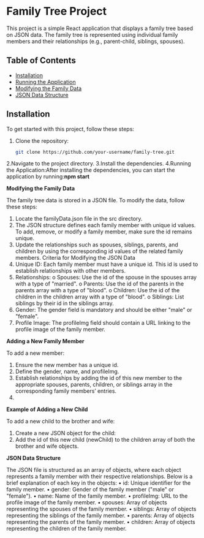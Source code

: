 
# Family Tree Project

This project is a simple React application that displays a family tree based on JSON data. The family tree is represented using individual family members and their relationships (e.g., parent-child, siblings, spouses).

## Table of Contents

- [Installation](#installation)
- [Running the Application](#running-the-application)
- [Modifying the Family Data](#modifying-the-family-data)
- [JSON Data Structure](#json-data-structure)

## Installation

To get started with this project, follow these steps:

1. Clone the repository:

   ```bash
   git clone https://github.com/your-username/family-tree.git

2.Navigate to the project directory.
3.Install the dependencies.
4.Running the Application:After installing the dependencies, you can start the application by running:**npm start**

**Modifying the Family Data**

The family tree data is stored in a JSON file. To modify the data, follow these steps:
1.	Locate the familyData.json file in the src directory.
2.	The JSON structure defines each family member with unique id values. To add, remove, or modify a family member, make sure the id remains unique.
3.	Update the relationships such as spouses, siblings, parents, and children by using the corresponding id values of the related family members.
Criteria for Modifying the JSON Data
1.	Unique ID: Each family member must have a unique id. This id is used to establish relationships with other members.
2.	Relationships:
o	Spouses: Use the id of the spouse in the spouses array with a type of "married".
o	Parents: Use the id of the parents in the parents array with a type of "blood".
o	Children: Use the id of the children in the children array with a type of "blood".
o	Siblings: List siblings by their id in the siblings array.
3.	Gender: The gender field is mandatory and should be either "male" or "female".
4.	Profile Image: The profileImg field should contain a URL linking to the profile image of the family member.

**Adding a New Family Member**

To add a new member:
1.	Ensure the new member has a unique id.
2.	Define the gender, name, and profileImg.
3.	Establish relationships by adding the id of this new member to the appropriate spouses, parents, children, or siblings array in the corresponding family members’ entries.
4.	
**Example of Adding a New Child**

To add a new child to the brother and wife:
1.	Create a new JSON object for the child:
1.	Add the id of this new child (newChild) to the children array of both the brother and wife objects.

**JSON Data Structure**

The JSON file is structured as an array of objects, where each object represents a family member with their respective relationships. Below is a brief explanation of each key in the objects:
•	id: Unique identifier for the family member.
•	gender: Gender of the family member ("male" or "female").
•	name: Name of the family member.
•	profileImg: URL to the profile image of the family member.
•	spouses: Array of objects representing the spouses of the family member.
•	siblings: Array of objects representing the siblings of the family member.
•	parents: Array of objects representing the parents of the family member.
•	children: Array of objects representing the children of the family member.

